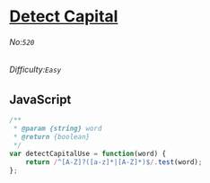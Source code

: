 # [Detect Capital](https://leetcode.com/problems/detect-capital/#/description)
###### No:`520`
###### Difficulty:`Easy`
## JavaScript


```js
/**
 * @param {string} word
 * @return {boolean}
 */
var detectCapitalUse = function(word) {
    return /^[A-Z]?([a-z]*|[A-Z]*)$/.test(word);
};
```
